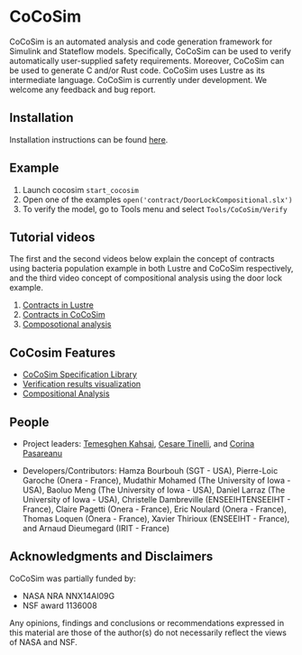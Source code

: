 
# CoCoSim

CoCoSim is an automated analysis and code generation framework for
Simulink and Stateflow models. Specifically, CoCoSim can be used to
verify automatically user-supplied safety requirements. Moreover,
CoCoSim can be used to generate C and/or Rust code. CoCoSim uses
Lustre as its intermediate language. CoCoSim is currently under
development. We welcome any feedback and bug report.

## Installation

Installation instructions can be found [here](https://github.com/coco-team/cocoSim2/blob/master/doc/installation.md).

## Example

1. Launch cocosim `start_cocosim`
2. Open one of the examples ```open('contract/DoorLockCompositional.slx')```
3. To verify the model, go to Tools menu and select ```Tools/CoCoSim/Verify```

## Tutorial videos

The first and the second videos below explain the concept of contracts using bacteria population example in both Lustre and CoCoSim respectively, and the third video concept of compositional analysis using the door lock example. 

1. [Contracts in Lustre](https://coco-team.github.io/cocosim/videos/1_contracts_kind2.mp4)
2. [Contracts in CoCoSim](https://coco-team.github.io/cocosim/videos/2_contracts_simulink.mp4)
3. [Composotional analysis](https://coco-team.github.io/cocosim/videos/3_compositional_analysis.mp4)


## CoCosim Features

+ [CoCoSim Specification Library](https://github.com/coco-team/cocoSim2/blob/master/doc/specificationLibrary.md)
+ [Verification results visualization](https://github.com/coco-team/cocoSim2/blob/master/doc/verificationVisualization.md)
+ [Compositional Analysis](https://github.com/coco-team/cocoSim2/blob/master/doc/compositionalAnalysis.md)

## People

* Project leaders: [Temesghen Kahsai](http://www.lememta.info/),
  [Cesare Tinelli](http://homepage.cs.uiowa.edu/~tinelli/), and
  [Corina Pasareanu](https://ti.arc.nasa.gov/profile/pcorina/)

* Developers/Contributors: Hamza Bourbouh (SGT - USA), Pierre-Loic Garoche (Onera - France),
  Mudathir Mohamed (The University of Iowa - USA), Baoluo Meng (The University of Iowa - USA),
  Daniel Larraz (The University of Iowa - USA), Christelle Dambreville (ENSEEIHTENSEEIHT - France),
  Claire Pagetti (Onera - France), Eric Noulard (Onera - France), Thomas Loquen (Onera - France),
  Xavier Thirioux (ENSEEIHT - France), and Arnaud Dieumegard (IRIT - France)


## Acknowledgments and Disclaimers

CoCoSim was partially funded by:

   * NASA NRA NNX14AI09G
   * NSF award 1136008

Any opinions, findings and conclusions or recommendations expressed in
this material are those of the author(s) do not necessarily
reflect the views of NASA and NSF.
